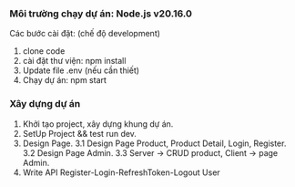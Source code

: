 ### Môi trường chạy dự án: Node.js v20.16.0

Các bước cài đặt: (chế độ development)

1. clone code
2. cài đặt thư viện: npm install
3. Update file .env (nếu cần thiết)
4. Chạy dự án: npm start

### Xây dựng dự án

1. Khởi tạo project, xây dựng khung dự án.
2. SetUp Project && test run dev.
3. Design Page.
   3.1 Design Page Product, Product Detail, Login, Register.
   3.2 Design Page Admin.
   3.3 Server -> CRUD product, Client -> page Admin.
4. Write API Register-Login-RefreshToken-Logout User
